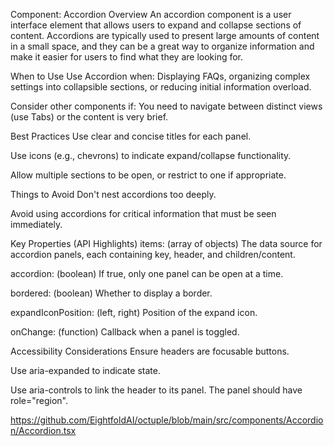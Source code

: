 Component: Accordion
Overview
An accordion component is a user interface element that allows users to expand and collapse sections of content. Accordions are typically used to present large amounts of content in a small space, and they can be a great way to organize information and make it easier for users to find what they are looking for.    

When to Use
Use Accordion when: Displaying FAQs, organizing complex settings into collapsible sections, or reducing initial information overload.    

Consider other components if: You need to navigate between distinct views (use Tabs) or the content is very brief.    

Best Practices
Use clear and concise titles for each panel.    

Use icons (e.g., chevrons) to indicate expand/collapse functionality.    

Allow multiple sections to be open, or restrict to one if appropriate.    

Things to Avoid
Don't nest accordions too deeply.    

Avoid using accordions for critical information that must be seen immediately.    

Key Properties (API Highlights)
items: (array of objects) The data source for accordion panels, each containing key, header, and children/content.    

accordion: (boolean) If true, only one panel can be open at a time.    

bordered: (boolean) Whether to display a border.    

expandIconPosition: (left, right) Position of the expand icon.    

onChange: (function) Callback when a panel is toggled.    

Accessibility Considerations
Ensure headers are focusable buttons.    

Use aria-expanded to indicate state.    

Use aria-controls to link the header to its panel. The panel should have role="region". 

https://github.com/EightfoldAI/octuple/blob/main/src/components/Accordion/Accordion.tsx